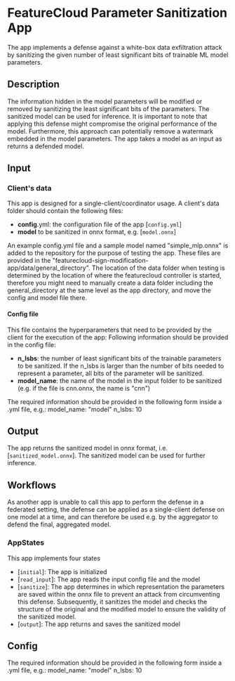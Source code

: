 # FeatureCloud Parameter Sanitization App

The app implements a defense against a white-box data exfiltration attack by sanitizing the given number of least significant bits of trainable ML model parameters.


## Description

The information hidden in the model parameters will be modified or removed by sanitizing the least significant bits of the parameters.
The sanitized model can be used for inference. It is important to note that applying this defense might compromise the original performance of the model.
Furthermore, this approach can potentially remove a watermark embedded in the model parameters.
The app takes a model as an input as returns a defended model.

## Input

### Client's data

This app is designed for a single-client/coordinator usage. A client's data folder should contain the following files:

- **config**.yml: the configuration file of the app [`config.yml`]
- **model** to be sanitized in onnx format, e.g. [`model.onnx`]

An example config.yml file and a sample model named "simple_mlp.onnx" is added to the repository for the purpose of testing the app. These files are provided in the "featurecloud-sign-modification-app/data/general_directory". The location of the data folder when testing is determined by the location of where the featurecloud controller is started, therefore you might need to manually create a data folder including the general_directory at the same level as the app directory, and move the config and model file there.

#### Config file

This file contains the hyperparameters that need to be provided by the client for the execution of the app:
Following information should be provided in the config file:

- **n_lsbs**: the number of least significant bits of the trainable parameters to be sanitized. If the n_lsbs is larger than the number of bits needed to represent a parameter, all bits of the parameter will be sanitized.
- **model_name**: the name of the model in the input folder to be sanitized (e.g. if the file is cnn.onnx, the name is "cnn")

The required information should be provided in the following form inside a .yml file, e.g.:
model_name: "model"
n_lsbs: 10

## Output

The app returns the sanitized model in onnx format, i.e. [`sanitized_model.onnx`].
The sanitized model can be used for further inference.

## Workflows

As another app is unable to call this app to perform the defense in a federated setting, the defense can be applied as a single-client defense on one model at a time, and can therefore be used e.g. by the aggregator to defend the final, aggregated model.

### AppStates

This app implements four states

- [`initial`]: The app is initialized
- [`read_input`]: The app reads the input config file and the model
- [`sanitize`]: The app determines in which representation the parameters are saved within the onnx file to prevent an attack from circumventing this defense. Subsequently, it sanitizes the model and checks the structure of the original and the modified model to ensure the validity of the sanitized model.
- [`output`]: The app returns and saves the sanitized model

## Config

The required information should be provided in the following form inside a .yml file, e.g.:
model_name: "model"
n_lsbs: 10
